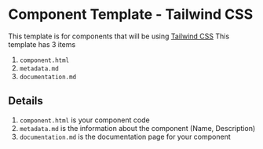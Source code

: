 # Component Template - Tailwind CSS
This template is for components that will be using [Tailwind CSS](https://tailwindcss.com/)
This template has 3 items
1. `component.html`
2. `metadata.md`
3. `documentation.md`

## Details
1. `component.html` is your component code
2. `metadata.md` is the information about the component (Name, Description)
3. `documentation.md` is the documentation page for your component
